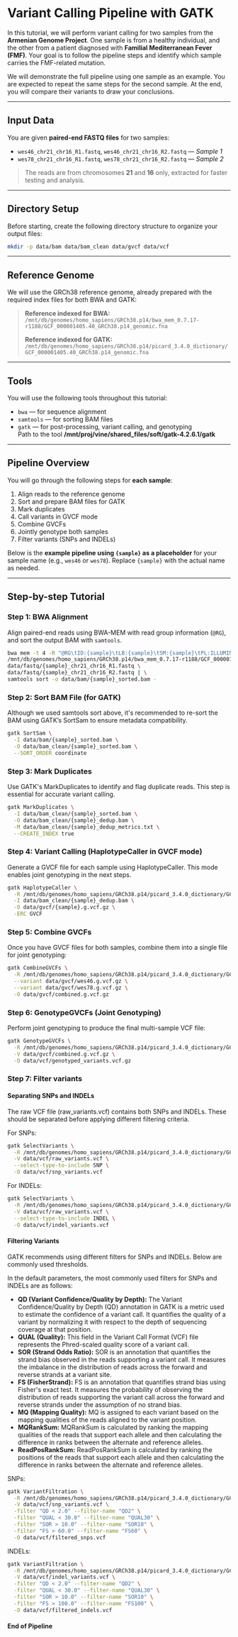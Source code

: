 # Variant Calling Pipeline with GATK

In this tutorial, we will perform variant calling for two samples from the **Armenian Genome Project**. One sample is from a healthy individual, and the other from a patient diagnosed with **Familial Mediterranean Fever (FMF)**. Your goal is to follow the pipeline steps and identify which sample carries the FMF-related mutation.

We will demonstrate the full pipeline using one sample as an example. You are expected to repeat the same steps for the second sample. At the end, you will compare their variants to draw your conclusions.

---

## Input Data

You are given **paired-end FASTQ files** for two samples:

- `wes46_chr21_chr16_R1.fastq`, `wes46_chr21_chr16_R2.fastq` — *Sample 1*
- `wes78_chr21_chr16_R1.fastq`, `wes78_chr21_chr16_R2.fastq` — *Sample 2*

> The reads are from chromosomes **21** and **16** only, extracted for faster testing and analysis.

---
## Directory Setup

Before starting, create the following directory structure to organize your output files:

```bash
mkdir -p data/bam data/bam_clean data/gvcf data/vcf
```
--- 
## Reference Genome

We will use the GRCh38 reference genome, already prepared with the required index files for both BWA and GATK:

> **Reference indexed for BWA:**  
> `/mnt/db/genomes/homo_sapiens/GRCh38.p14/bwa_mem_0.7.17-r1188/GCF_000001405.40_GRCh38.p14_genomic.fna`  
>
> **Reference indexed for GATK:**  
> `/mnt/db/genomes/homo_sapiens/GRCh38.p14/picard_3.4.0_dictionary/GCF_000001405.40_GRCh38.p14_genomic.fna`

---

## Tools

You will use the following tools throughout this tutorial:

- `bwa` — for sequence alignment  
- `samtools` — for sorting BAM files  
- `gatk` — for post-processing, variant calling, and genotyping  
    Path to the tool **/mnt/proj/vine/shared_files/soft/gatk-4.2.6.1/gatk**

---

## Pipeline Overview

You will go through the following steps for **each sample**:

1. Align reads to the reference genome  
2. Sort and prepare BAM files for GATK  
3. Mark duplicates  
4. Call variants in GVCF mode  
5. Combine GVCFs  
6. Jointly genotype both samples  
7. Filter variants (SNPs and INDELs)

Below is the **example pipeline using `{sample}` as a placeholder** for your sample name (e.g., `wes46` or `wes78`). Replace `{sample}` with the actual name as needed.

---

## Step-by-step Tutorial

### Step 1: BWA Alignment

Align paired-end reads using BWA-MEM with read group information (`@RG`), and sort the output BAM with `samtools`.

```bash
bwa mem -t 4 -R "@RG\tID:{sample}\tLB:{sample}\tSM:{sample}\tPL:ILLUMINA" \
/mnt/db/genomes/homo_sapiens/GRCh38.p14/bwa_mem_0.7.17-r1188/GCF_000001405.40_GRCh38.p14_genomic.fna \
data/fastq/{sample}_chr21_chr16_R1.fastq \
data/fastq/{sample}_chr21_chr16_R2.fastq | \
samtools sort -o data/bam/{sample}_sorted.bam -

```

### Step 2: Sort BAM File (for GATK)
Although we used samtools sort above, it's recommended to re-sort the BAM using GATK’s SortSam to ensure metadata compatibility.

```bash
gatk SortSam \
  -I data/bam/{sample}_sorted.bam \
  -O data/bam_clean/{sample}_sorted.bam \
  --SORT_ORDER coordinate
```

### Step 3: Mark Duplicates
Use GATK's MarkDuplicates to identify and flag duplicate reads. This step is essential for accurate variant calling.


```bash
gatk MarkDuplicates \
  -I data/bam_clean/{sample}_sorted.bam \
  -O data/bam_clean/{sample}_dedup.bam \
  -M data/bam_clean/{sample}_dedup_metrics.txt \
  --CREATE_INDEX true
```

### Step 4: Variant Calling (HaplotypeCaller in GVCF mode)
Generate a GVCF file for each sample using HaplotypeCaller. This mode enables joint genotyping in the next steps.

```bash
gatk HaplotypeCaller \
  -R /mnt/db/genomes/homo_sapiens/GRCh38.p14/picard_3.4.0_dictionary/GCF_000001405.40_GRCh38.p14_genomic.fna \
  -I data/bam_clean/{sample}_dedup.bam \
  -O data/gvcf/{sample}.g.vcf.gz \
  -ERC GVCF
```

### Step 5: Combine GVCFs
Once you have GVCF files for both samples, combine them into a single file for joint genotyping:

``` bash
gatk CombineGVCFs \
  -R /mnt/db/genomes/homo_sapiens/GRCh38.p14/picard_3.4.0_dictionary/GCF_000001405.40_GRCh38.p14_genomic.fna \
  --variant data/gvcf/wes46.g.vcf.gz \
  --variant data/gvcf/wes78.g.vcf.gz \
  -O data/gvcf/combined.g.vcf.gz
```

### Step 6: GenotypeGVCFs (Joint Genotyping)
Perform joint genotyping to produce the final multi-sample VCF file:

```bash
gatk GenotypeGVCFs \
  -R /mnt/db/genomes/homo_sapiens/GRCh38.p14/picard_3.4.0_dictionary/GCF_000001405.40_GRCh38.p14_genomic.fna \
  -V data/gvcf/combined.g.vcf.gz \
  -O data/vcf/genotyped_variants.vcf.gz

```


### Step 7: Filter variants

#### Separating SNPs and INDELs
The raw VCF file (raw_variants.vcf) contains both SNPs and INDELs. These should be separated before applying different filtering criteria.

For SNPs:
```bash
gatk SelectVariants \
  -R /mnt/db/genomes/homo_sapiens/GRCh38.p14/picard_3.4.0_dictionary/GCF_000001405.40_GRCh38.p14_genomic.fna \
  -V data/vcf/raw_variants.vcf \
  --select-type-to-include SNP \
  -O data/vcf/snp_variants.vcf
```

For INDELs:
```bash
gatk SelectVariants \
  -R /mnt/db/genomes/homo_sapiens/GRCh38.p14/picard_3.4.0_dictionary/GCF_000001405.40_GRCh38.p14_genomic.fna \
  -V data/vcf/raw_variants.vcf \
  --select-type-to-include INDEL \
  -O data/vcf/indel_variants.vcf

```

#### Filtering Variants
GATK recommends using different filters for SNPs and INDELs. Below are commonly used thresholds.

In the default parameters, the most commonly used filters for SNPs and INDELs are as follows:

- **QD (Variant Confidence/Quality by Depth):** The Variant Confidence/Quality by Depth (QD) annotation in GATK is a metric used to estimate the confidence of a variant call. It quantifies the quality of a variant by normalizing it with respect to the depth of sequencing coverage at that position.
- **QUAL (Quality):** This field in the Variant Call Format (VCF) file represents the Phred-scaled quality score of a variant call.
- **SOR (Strand Odds Ratio):** SOR is an annotation that quantifies the strand bias observed in the reads supporting a variant call. It measures the imbalance in the distribution of reads across the forward and reverse strands at a variant site.
- **FS (FisherStrand):** FS is an annotation that quantifies strand bias using Fisher's exact test. It measures the probability of observing the distribution of reads supporting the variant call across the forward and reverse strands under the assumption of no strand bias.
- **MQ (Mapping Quality):** MQ is assigned to each variant based on the mapping qualities of the reads aligned to the variant position.
- **MQRankSum:** MQRankSum is calculated by ranking the mapping qualities of the reads that support each allele and then calculating the difference in ranks between the alternate and reference alleles.
- **ReadPosRankSum:** ReadPosRankSum is calculated by ranking the positions of the reads that support each allele and then calculating the difference in ranks between the alternate and reference alleles.


SNPs:
```bash
gatk VariantFiltration \
  -R /mnt/db/genomes/homo_sapiens/GRCh38.p14/picard_3.4.0_dictionary/GCF_000001405.40_GRCh38.p14_genomic.fna \
  -V data/vcf/snp_variants.vcf \
  -filter "QD < 2.0" --filter-name "QD2" \
  -filter "QUAL < 30.0" --filter-name "QUAL30" \
  -filter "SOR > 10.0" --filter-name "SOR10" \
  -filter "FS > 60.0" --filter-name "FS60" \
  -O data/vcf/filtered_snps.vcf
```
INDELs:
```bash
gatk VariantFiltration \
  -R /mnt/db/genomes/homo_sapiens/GRCh38.p14/picard_3.4.0_dictionary/GCF_000001405.40_GRCh38.p14_genomic.fna \
  -V data/vcf/indel_variants.vcf \
  -filter "QD < 2.0" --filter-name "QD2" \
  -filter "QUAL < 30.0" --filter-name "QUAL30" \
  -filter "SOR > 10.0" --filter-name "SOR10" \
  -filter "FS > 100.0" --filter-name "FS100" \
  -O data/vcf/filtered_indels.vcf

```

#### End of Pipeline ####
